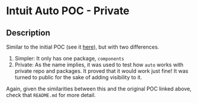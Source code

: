 # Intuit Auto POC - Private

## Description

Similar to the initial POC (see it [here](https://github.com/bguillen-tcs/auto-poc)), but with two differences.

1. Simpler: It only has one package, `components`
2. Private: As the name implies, it was used to test how `auto` works with private repo and packages.  It proved that it would work just fine!  It was turned to public for the sake of adding visibility to it.

Again, given the similarities between this and the original POC linked above, check that `README.md` for more detail.